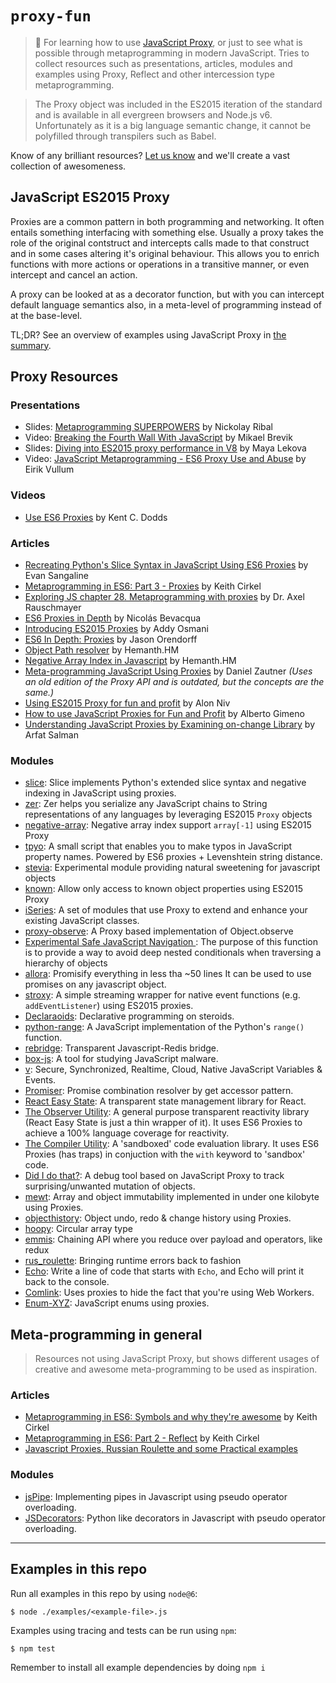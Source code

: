 # `proxy-fun`

> :goat: For learning how to use [JavaScript Proxy](https://developer.mozilla.org/en-US/docs/Web/JavaScript/Reference/Global_Objects/Proxy), or just to see what is possible through metaprogramming in modern JavaScript. Tries to collect resources such as presentations, articles, modules and examples using Proxy, Reflect and other intercession type metaprogramming.

> The Proxy object was included in the ES2015 iteration of the standard and is available in all evergreen browsers and Node.js v6. Unfortunately as it is a big language semantic change, it cannot be polyfilled through transpilers such as Babel.

Know of any brilliant resources? [Let us know](https://github.com/mikaelbr/proxy-fun/issues/new) and we'll create a vast collection of awesomeness.

## JavaScript ES2015 Proxy

Proxies are a common pattern in both programming and networking. It often entails something interfacing with something else. Usually a proxy takes the role of the original contstruct and intercepts calls made to that construct and in some cases altering it's original behaviour. This allows you to enrich functions with more actions or operations in a transitive manner, or even intercept and cancel an action.

A proxy can be looked at as a decorator function, but with you can intercept default language semantics also, in a meta-level of programming instead of at the base-level.

TL;DR? See an overview of examples using JavaScript Proxy in [the summary](./examples-summary.md).

## Proxy Resources

### Presentations

- Slides: [Metaprogramming SUPERPOWERS](http://slides.com/elektronik/metaprogramming-via-es2015-proxies#/) by Nickolay Ribal
- Video: [Breaking the Fourth Wall With JavaScript](http://opbeat.com/community/posts/breaking-the-fourth-wall-with-javascript-by-mikael-brevik/) by Mikael Brevik
- Slides: [Diving into ES2015 proxy performance in V8](https://docs.google.com/presentation/d/1mpRb6iYFcFgeQbvx-Slv6-3oh4ySoveh7Jd0e_S09Ec/edit#slide=id.p) by Maya Lekova
- Video: [JavaScript Metaprogramming - ES6 Proxy Use and Abuse](https://www.youtube.com/watch?v=_5X2aB_mNp4) by Eirik Vullum

### Videos

- [Use ES6 Proxies](https://egghead.io/lessons/javascript-use-es6-proxies) by Kent C. Dodds

### Articles

- [Recreating Python's Slice Syntax in JavaScript Using ES6 Proxies](https://intoli.com/blog/python-slicing-in-javascript/) by Evan Sangaline
- [Metaprogramming in ES6: Part 3 - Proxies](https://www.keithcirkel.co.uk/metaprogramming-in-es6-part-3-proxies/) by Keith Cirkel
- [Exploring JS chapter 28. Metaprogramming with proxies](http://exploringjs.com/es6/ch_proxies.html) by Dr. Axel Rauschmayer
- [ES6 Proxies in Depth](https://ponyfoo.com/articles/es6-proxies-in-depth) by Nicolás Bevacqua
- [Introducing ES2015 Proxies](https://developers.google.com/web/updates/2016/02/es2015-proxies?hl=en) by Addy Osmani
- [ES6 In Depth: Proxies](https://hacks.mozilla.org/2015/07/es6-in-depth-proxies-and-reflect/) by Jason Orendorff
- [Object Path resolver](https://h3manth.com/new/blog/2016/path-resolver-with-javascript-proxies/) by Hemanth.HM
- [Negative Array Index in Javascript](https://h3manth.com/new/blog/2013/negative-array-index-in-javascript/) by Hemanth.HM
- [Meta-programming JavaScript Using Proxies](http://dzautner.com/meta-programming-javascript-using-proxies/) by Daniel Zautner _(Uses an old edition of the Proxy API and is outdated, but the concepts are the same.)_
- [Using ES2015 Proxy for fun and profit](https://snyk.io/blog/using-es2015-proxy-for-fun-and-profit/) by Alon Niv
- [How to use JavaScript Proxies for Fun and Profit](https://medium.com/dailyjs/how-to-use-javascript-proxies-for-fun-and-profit-365579d4a9f8) by Alberto Gimeno
- [Understanding JavaScript Proxies by Examining on-change Library](https://codeburst.io/understanding-javascript-proxies-by-examining-on-change-library-f252eddf76c2) by Arfat Salman

### Modules

- [slice](https://github.com/intoli/slice): Slice implements Python's extended slice syntax and negative indexing in JavaScript using proxies.
- [zer](https://github.com/jbmusso/zer): Zer helps you serialize any JavaScript chains to String representations of any languages by leveraging ES2015 `Proxy` objects
- [negative-array](https://github.com/sindresorhus/negative-array): Negative array index support `array[-1]` using ES2015 Proxy
- [tpyo](https://github.com/mathiasbynens/tpyo): A small script that enables you to make typos in JavaScript property names. Powered by ES6 proxies + Levenshtein string distance.
- [stevia](https://github.com/traviskaufman/stevia): Experimental module providing natural sweetening for javascript objects
- [known](https://github.com/sindresorhus/known): Allow only access to known object properties using ES2015 Proxy
- [iSeries](https://github.com/anywhichway/iSeries): A set of modules that use Proxy to extend and enhance your existing JavaScript classes.
- [proxy-observe](https://github.com/anywhichway/proxy-observe): A Proxy based implementation of Object.observe
- [Experimental Safe JavaScript Navigation
](https://gist.github.com/dakaraphi/6a87168db66fd8f032d2): The purpose of this function is to provide a way to avoid deep nested conditionals when traversing a hierarchy of objects
- [allora](https://github.com/GianlucaGuarini/allora): Promisify everything in less tha ~50 lines It can be used to use promises on any javascript object.
- [stroxy](https://github.com/nilssolanki/stroxy): A simple streaming wrapper for native event functions (e.g. `addEventListener`) using ES2015 proxies.
- [Declaraoids](https://github.com/Matsemann/Declaraoids): Declarative programming on steroids. 
- [python-range](https://github.com/Gothdo/range): A JavaScript implementation of the Python's `range()` function.
- [rebridge](https://github.com/CapacitorSet/rebridge): Transparent Javascript-Redis bridge.
- [box-js](https://github.com/CapacitorSet/box-js): A tool for studying JavaScript malware.
- [v](https://github.com/DiegoRBaquero/V): Secure, Synchronized, Realtime, Cloud, Native JavaScript Variables & Events.
- [Promiser](https://gist.github.com/jasuperior/5d339f9c2572b3bb52d487de4086a3b2): Promise combination resolver by get accessor pattern.
- [React Easy State](https://github.com/solkimicreb/react-easy-state): A transparent state management library for React.
- [The Observer Utility](https://github.com/nx-js/observer-util): A general purpose transparent reactivity library (React Easy State is just a thin wrapper of it). It uses ES6 Proxies to achieve a 100% language coverage for reactivity.
- [The Compiler Utility](https://github.com/nx-js/compiler-util): A 'sandboxed' code evaluation library. It uses ES6 Proxies (has traps) in conjuction with the `with` keyword to 'sandbox' code.
- [Did I do that?](https://github.com/mikaelbr/did-i-do-that): A debug tool based on JavaScript Proxy to track surprising/unwanted mutation of objects.
- [mewt](https://github.com/sdgluck/mewt): Array and object immutability implemented in under one kilobyte using Proxies.
- [objecthistory](https://github.com/sdgluck/objecthistory): Object undo, redo & change history using Proxies.
- [hoopy](https://github.com/philbooth/hoopy): Circular array type
- [emmis](https://github.com/christianalfoni/emmis): Chaining API where you reduce over payload and operators, like redux
- [rus_roulette](https://github.com/naorzr/rus_roulette): Bringing runtime errors back to fashion
- [Echo](https://github.com/mrjacobbloom/echo): Write a line of code that starts with `Echo`, and Echo will print it back to the console.
- [Comlink](https://github.com/GoogleChromeLabs/comlink): Uses proxies to hide the fact that you're using Web Workers.
- [Enum-XYZ](https://github.com/chasefleming/enum-xyz): JavaScript enums using proxies.


## Meta-programming in general

> Resources not using JavaScript Proxy, but shows different usages of creative and awesome meta-programming to be used as inspiration.

### Articles

- [Metaprogramming in ES6: Symbols and why they're awesome](https://www.keithcirkel.co.uk/metaprogramming-in-es6-symbols/) by Keith Cirkel
- [Metaprogramming in ES6: Part 2 - Reflect](https://www.keithcirkel.co.uk/metaprogramming-in-es6-part-2-reflect/) by Keith Cirkel
- [Javascript Proxies, Russian Roulette and some Practical examples](https://medium.com/@naorzruk/javascript-proxies-russian-roulette-and-some-practical-examples-35f7a1e0612c)


### Modules

- [jsPipe](https://github.com/dzautner/jsPipe): Implementing pipes in Javascript using pseudo operator overloading.
- [JSDecorators](https://github.com/dzautner/JSDecorators): Python like decorators in Javascript with pseudo operator overloading.


---

## Examples in this repo

Run all examples in this repo by using `node@6`:

```shell
$ node ./examples/<example-file>.js
```

Examples using tracing and tests can be run using `npm`:

```shell
$ npm test
```

Remember to install all example dependencies by doing `npm i`

